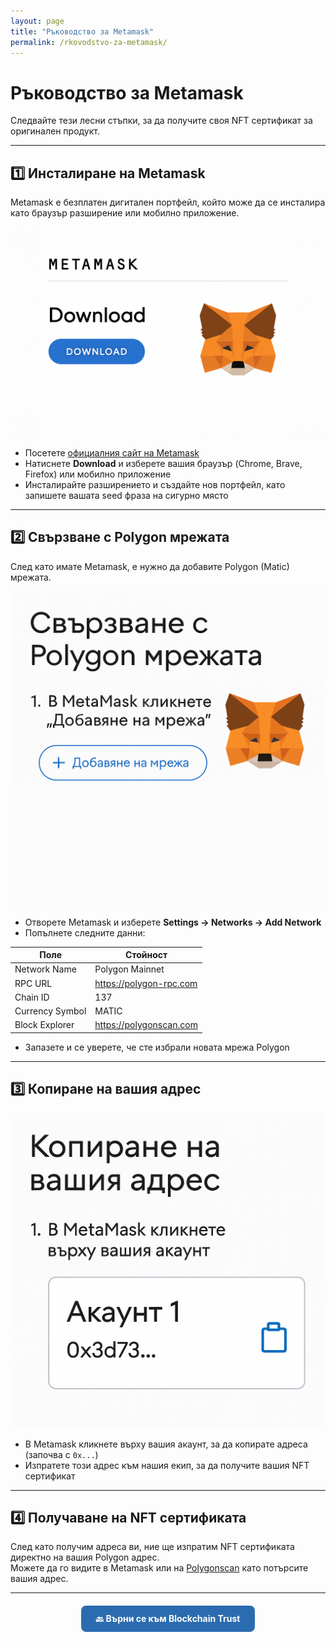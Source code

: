 ```yaml
---
layout: page
title: "Ръководство за Metamask"
permalink: /rkovodstvo-za-metamask/
---
```


# Ръководство за Metamask

Следвайте тези лесни стъпки, за да получите своя NFT сертификат за оригинален продукт.

---

## 1️⃣ Инсталиране на Metamask
Metamask е безплатен дигитален портфейл, който може да се инсталира като браузър разширение или мобилно приложение.

![Инсталиране на Metamask](/assets/images/metamask-guide/metamask-install.png)

- Посетете [официалния сайт на Metamask](https://metamask.io/)
- Натиснете **Download** и изберете вашия браузър (Chrome, Brave, Firefox) или мобилно приложение
- Инсталирайте разширението и създайте нов портфейл, като запишете вашата seed фраза на сигурно място

---

## 2️⃣ Свързване с Polygon мрежата
След като имате Metamask, е нужно да добавите Polygon (Matic) мрежата.

![Добавяне на Polygon](/assets/images/metamask-guide/polygon-network.png)

- Отворете Metamask и изберете **Settings → Networks → Add Network**
- Попълнете следните данни:

| Поле             | Стойност                             |
|------------------|-------------------------------------|
| Network Name     | Polygon Mainnet                     |
| RPC URL          | https://polygon-rpc.com             |
| Chain ID         | 137                                 |
| Currency Symbol  | MATIC                               |
| Block Explorer   | https://polygonscan.com             |

- Запазете и се уверете, че сте избрали новата мрежа Polygon

---

## 3️⃣ Копиране на вашия адрес
![Копиране на адрес](/assets/images/metamask-guide/copy-address.png)

- В Metamask кликнете върху вашия акаунт, за да копирате адреса (започва с `0x...`)
- Изпратете този адрес към нашия екип, за да получите вашия NFT сертификат

---

## 4️⃣ Получаване на NFT сертификата
След като получим адреса ви, ние ще изпратим NFT сертификата директно на вашия Polygon адрес.  
Можете да го видите в Metamask или на [Polygonscan](https://polygonscan.com/) като потърсите вашия адрес.

---

<div style="margin-top:20px; text-align:center;">
  <a href="/minoxidil-blockchain-trust/" 
     style="background-color:#2b6cb0; color:#fff; padding:12px 24px; border-radius:8px; 
            text-decoration:none; font-weight:bold; display:inline-block;">
    🔙 Върни се към Blockchain Trust
  </a>
</div>
